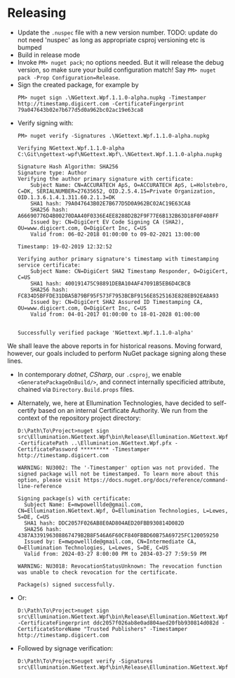 ﻿Releasing
=========

 - Update the `.nuspec` file with a new version number. TODO: update do not need 'nuspec' as long as appropriate csproj versioning etc is bumped
 - Build in release mode
 - Invoke `PM> nuget pack`; no options needed.  But it will release the debug version, so make sure your build configuration match! Say `PM> nuget pack -Prop Configuration=Release`.
 - Sign the created package, for example by
   ```
   PM> nuget sign .\NGettext.Wpf.1.1.0-alpha.nupkg -Timestamper http://timestamp.digicert.com -CertificateFingerprint 79a047643b02e7b677d5d0a962bc02ac19e63ca8
   ```
 - Verify signing with:
   ```
   PM> nuget verify -Signatures .\NGettext.Wpf.1.1.0-alpha.nupkg
   
   Verifying NGettext.Wpf.1.1.0-alpha
   C:\Git\ngettext-wpf\NGettext.Wpf\.\NGettext.Wpf.1.1.0-alpha.nupkg
   
   Signature Hash Algorithm: SHA256
   Signature type: Author
   Verifying the author primary signature with certificate: 
       Subject Name: CN=ACCURATECH ApS, O=ACCURATECH ApS, L=Holstebro, C=DK, SERIALNUMBER=27635652, OID.2.5.4.15=Private Organization, OID.1.3.6.1.4.1.311.60.2.1.3=DK
       SHA1 hash: 79A047643B02E7B677D5D0A962BC02AC19E63CA8
       SHA256 hash: A66690776D4B00270DAA40F0336E4EE8288D2B2F9F77E6B132B63D18F0F408FF
       Issued by: CN=DigiCert EV Code Signing CA (SHA2), OU=www.digicert.com, O=DigiCert Inc, C=US
       Valid from: 06-02-2018 01:00:00 to 09-02-2021 13:00:00
   
   Timestamp: 19-02-2019 12:32:52
   
   Verifying author primary signature's timestamp with timestamping service certificate: 
       Subject Name: CN=DigiCert SHA2 Timestamp Responder, O=DigiCert, C=US
       SHA1 hash: 400191475C98891DEBA104AF47091B5EB6D4CBCB
       SHA256 hash: FC834D5BFFDE31DBA5B79BF95F573F7953BCBF9156E8525163E828EB92EA8A93
       Issued by: CN=DigiCert SHA2 Assured ID Timestamping CA, OU=www.digicert.com, O=DigiCert Inc, C=US
       Valid from: 04-01-2017 01:00:00 to 18-01-2028 01:00:00
   
   
   Successfully verified package 'NGettext.Wpf.1.1.0-alpha'
   ```

We shall leave the above reports in for historical reasons. Moving forward, however, our goals included to perform NuGet package signing along these lines.

<!-- TODO: how do we go about signing nuget package with a self CA cert?
    the matter about timing validation? -->
<!-- TODO: this question put forward concerning our approach vis-a-vis NuGet signing:
    "Windows nuget.exe NU3018 RevocationStatusUnknown"
    https://github.com/NuGet/setup-nuget/issues/133 -->
<!-- TODO: possibly better positioned as a NuGet discussion (minimum), or an issue, if it is a bug:
    "Windows nuget.exe NU3018 RevocationStatusUnknown"
    https://github.com/NuGet/Home/discussions/13362 -->
<!-- TODO: also this QA discussion on the XCA github:
    "How to use supporting nuget package signing"
    https://github.com/chris2511/xca/discussions/543 -->
<!-- TODO: Package signing timestamp server NET 5+:
    "Package signing with timestamp server does not work on .NET 5.0"
    https://github.com/NuGet/Home/issues/9725 -->
- In contemporary _dotnet_, _CSharp_, our `.csproj`, we enable `<GeneratePackageOnBuild/>`, and connect internally specificied attribute, chained via `Directory.Build.props` files.

<!-- TODO: remember to obfuscate things like passwords, maybe also paths, etc... -->
- Alternately, we, here at Ellumination Technologies, have decided to self-certify based on an internal Certificate Authority. We run from the context of the repository project directory:
  ```
  D:\Path\To\Project>nuget sign src\Ellumination.NGettext.Wpf\bin\Release\Ellumination.NGettext.Wpf.1.3.0.nupkg -CertificatePath ..\Ellumination.NGettext.Wpf.pfx -CertificatePassword ********* -Timestamper http://timestamp.digicert.com

  WARNING: NU3002: The '-Timestamper' option was not provided. The signed package will not be timestamped. To learn more about this option, please visit https://docs.nuget.org/docs/reference/command-line-reference

  Signing package(s) with certificate:
    Subject Name: E=mwpowelllde@gmail.com, CN=Ellumination.NGettext.Wpf, O=Ellumination Technologies, L=Lewes, S=DE, C=US
    SHA1 hash: DDC2057F026AB8E0AD804AED20FBB930814D082D
    SHA256 hash: 4387A339196308867479B2B8F546A6F60CF840FBBD60B75A69725FC120059250
    Issued by: E=mwpowelllde@gmail.com, CN=Intermediate CA, O=Ellumination Technologies, L=Lewes, S=DE, C=US
    Valid from: 2024-03-27 8:00:00 PM to 2034-03-27 7:59:59 PM

  WARNING: NU3018: RevocationStatusUnknown: The revocation function was unable to check revocation for the certificate.

  Package(s) signed successfully.
  ```

<!-- TODO: is not working, not sure why -->
- Or:
  ```
  D:\Path\To\Project>nuget sign src\Ellumination.NGettext.Wpf\bin\Release\Ellumination.NGettext.Wpf.1.3.0.nupkg -CertificateFingerprint ddc2057f026ab8e0ad804aed20fbb930814d082d -CertificateStoreName "Trusted Publishers" -Timestamper http://timestamp.digicert.com
  ```

<!-- TODO: untested -->
- Followed by signage verification:
  ```
  D:\Path\To\Project>nuget verify -Signatures src\Ellumination.NGettext.Wpf\bin\Release\Ellumination.NGettext.Wpf.1.3.0.nupkg
  ```
